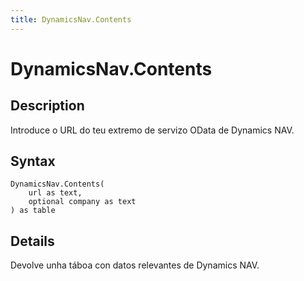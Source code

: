 ```yaml
---
title: DynamicsNav.Contents
---
```


# DynamicsNav.Contents


## Description

Introduce o URL do teu extremo de servizo OData de Dynamics NAV.


## Syntax

```powerquery
DynamicsNav.Contents(
    url as text,
    optional company as text
) as table
```


## Details

Devolve unha táboa con datos relevantes de Dynamics NAV. 


